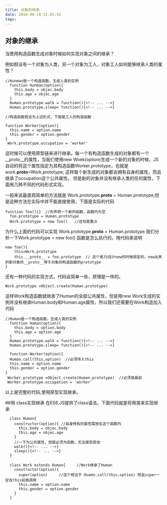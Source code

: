 ```yaml
---
title: 对象的继承
date: 2018-08-18 22:03:52
tags:
---
```



## 对象的继承

当使用构造函数生成对象时候如何实现对象之间的继承？

例如假设有一个对象为人类，另一个对象为工人，对象工人如何能够继承人类的属性？

```
//Hunman是一个构造函数，生成人类的实例
  function Hunman(option){
    this.body = objec.body
    this.age = objec.age
  }
  Human.prototype.walk = function(){<!-- ... -->}
  Human.prototype.sleep= function(){<!-- ... -->}

//构造函数假设为上述形式，下面是工人的构造函数

function Worker(option){
  this.name = option.name
  this.gender = option.gender
}
 Work.prototype.occupation = 'worker'
 ```

这时候可以使用原型链来进行继承。每一个有构造函数生成的对象都有一个__proto__的属性，当我们使用new Woek(option)生成一个新的对象的时候，JS自动的将这个属性指定为其构造函数Worker.prototype，也就是work.__proto__=Work.prototype; 这样每个新生成的对象都会拥有自身的属性，而且继承了occupation这个公共属性。
但是新的对象并没有继承人类的任何属性，下面用几种不同的代码形式实现。

一般来说最直观简单的方法就是 Work.prototype.__proto__ = Human.prototype;但是这种方法在实际中并不能直接使用，下面是实际的代码

``` 
function foo(){}  //先声明一个新的函数，函数内为空
  foo.prototype = Human.prototype
  Work.prototype = new foo()   //这句是重点
```

为什么上面的代码可以实现 Work.prototype.__proto__ = Human.prototype 
我们分析一下Work.prototype = new foo() 函数是怎么执行的。用代码来说明
``` 
new foo(){
    this=Work.prototype
    this.__proto__ = foo.prototype  // 这个是JS设计new的时候规定的，new出来的新对象的__proto__等于对象的构造函数的prototype
}
```

还有一种代码的实现方式，代码会简单一些，原理是一样的。
```
Work.prototype =Object.create(Human.prototype)
```
这样Work构造函数就继承了Human的全部公共属性，但是用new Work生成的实例并没有继承Human.body和Human.age属性，所以我们还需要在Work构造加入代码
```
//Human是一个构造函数，生成人类的实例
  function Human(option){
    this.body = option.body
    this.age = option.age
  }
  Human.prototype.walk = function(){<!-- ... -->}
  Human.prototype.sleep= function(){<!-- ... -->}
  
  function Worker(option){
  Human.call(this,option)  //必须传入this
  this.name = option.name
  this.gender = option.gender
}
 Worker.prototype =Object.create(Human.prototype)  //必须放最前
 Worker.prototype.occupation = 'worker'
```
以上是完整的代码,使用原型实现继承。

##用 class实现继承
在ES6,JS提供了class语法，下面代码就是将用类来实现继承
```
  class Human{
    constructor(option){ //自身特有的属性需放在这个函数内
      this.body = objec.body
      this.age = objec.age
    }
    //一下为公共属性，但是必须为函数，无法接受其他
    walk(){<!-- ... -->}
    sleep(){<!-- ... -->}
  }

  class Work extends Human{     //Work继承了Human
    constructor(option){
      super(option)     //这个相当于 Huamn.call(this,option) 而且super一定在this前面调用
      this.name = option.name
      this.gender = option.gender
    }
  }
```








 
  